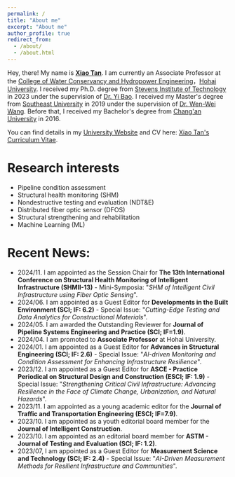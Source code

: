 ```yaml
---
permalink: /
title: "About me"
excerpt: "About me"
author_profile: true
redirect_from: 
  - /about/
  - /about.html
---
```


Hey, there! My name is [**Xiao Tan**](https://sdxy.hhu.edu.cn/2024/0929/c15302a289444/page.htm). I am currently an Associate Professor at the [College of Water Conservancy and Hydropower Engineering](https://sdxy.hhu.edu.cn/)，[Hohai University](https://www.hhu.edu.cn/). I received my Ph.D. degree from [Stevens Institute of Technology](https://www.stevens.edu/) in 2023 under the supervision of [Dr. Yi Bao](https://www.stevens.edu/profile/ybao3). I received my Master's degree from [Southeast University](https://www.seu.edu.cn/) in 2019 under the supervision of [Dr. Wen-Wei Wang](https://tc.seu.edu.cn/2022/0519/c25722a408285/page.htm). Before that, I received my Bachelor's degree from [Chang'an University](https://www.chd.edu.cn/) in 2016.

You can find details in my [University Website](https://sdxy.hhu.edu.cn/2024/0929/c15302a289444/page.htm) and CV here: [Xiao Tan's Curriculum Vitae](../assets/Curriculum_Vitae_2023.pdf).



Research interests
======
* Pipeline condition assessment
* Structural health monitoring (SHM)
* Nondestructive testing and evaluation (NDT&E)
* Distributed fiber optic sensor (DFOS)
* Structural strengthening and rehabilitation
* Machine Learning (ML)



Recent News:
======
* 2024/11. I am appointed as the Session Chair for **The 13th International Conference on Structural Health Monitoring of Intelligent Infrastructure (SHMII-13)** - Mini-Symposia: "*SHM of Intelligent Civil Infrastructure using Fiber Optic Sensing*".
* 2024/06. I am appointed as a Guest Editor for **Developments in the Built Environment (SCI; IF: 6.2)** - Special Issue: "*Cutting-Edge Testing and Data Analytics for Constructional Materials*".
* 2024/05. I am awarded the Outstanding Reviewer for **Journal of Pipeline Systems Engineering and Practice (SCI; IF=1.9)**.
* 2024/04. I am promoted to **Associate Professor** at Hohai University.
* 2024/01. I am appointed as a Guest Editor for **Advances in Structural Engineering (SCI; IF: 2.6)** - Special Issue: "*Al-driven Monitoring and Condition Assessment for Enhancing Infrastructure Resilience*".
* 2023/12. I am appointed as a Guest Editor for **ASCE - Practice Periodical on Structural Design and Construction (ESCI; IF: 1.9)** - Special Issue: "*Strengthening Critical Civil Infrastructure: Advancing Resilience in the Face of Climate Change, Urbanization, and Natural Hazards*".
* 2023/11. I am appointed as a young academic editor for the **Journal of Traffic and Transportation Engineering (ESCI; IF=7.9)**.
* 2023/10. I am appointed as a youth editorial board member for the **Journal of Intelligent Construction**.
* 2023/10. I am appointed as an editorial board member for **ASTM - Journal of Testing and Evaluation (SCI; IF: 1.2)**.
* 2023/07, I am appointed as a Guest Editor for **Measurement Science and Technology (SCI; IF: 2.4)** - Special Issue: "*AI-Driven Measurement Methods for Resilient Infrastructure and Communities*".


